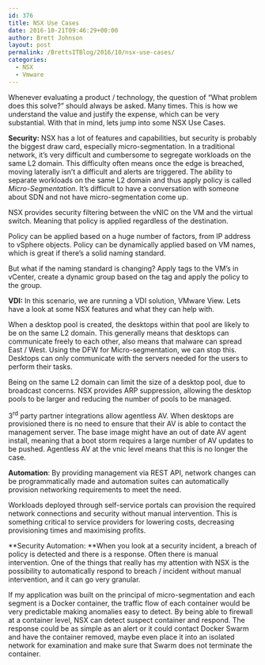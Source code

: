 ```yaml
---
id: 376
title: NSX Use Cases
date: 2016-10-21T09:46:29+00:00
author: Brett Johnson
layout: post
permalink: /BrettsITBlog/2016/10/nsx-use-cases/
categories:
  - NSX
  - Vmware
---
```

Whenever evaluating a product / technology, the question of &#8220;What problem does this solve?&#8221; should always be asked. Many times. This is how we understand the value and justify the expense, which can be very substantial. With that in mind, lets jump into some NSX Use Cases.

**Security:** NSX has a lot of features and capabilities, but security is probably the biggest draw card, especially micro-segmentation. In a traditional network, it’s very difficult and cumbersome to segregate workloads on the same L2 domain. This difficulty often means once the edge is breached, moving laterally isn’t a difficult and alerts are triggered. The ability to separate workloads on the same L2 domain and thus apply policy is called _Micro-Segmentation_. It’s difficult to have a conversation with someone about SDN and not have micro-segmentation come up.

NSX provides security filtering between the vNIC on the VM and the virtual switch. Meaning that policy is applied regardless of the destination.

Policy can be applied based on a huge number of factors, from IP address to vSphere objects. Policy can be dynamically applied based on VM names, which is great if there’s a solid naming standard.

But what if the naming standard is changing? Apply tags to the VM’s in vCenter, create a dynamic group based on the tag and apply the policy to the group.

**VDI:** In this scenario, we are running a VDI solution, VMware View. Lets have a look at some NSX features and what they can help with.

When a desktop pool is created, the desktops within that pool are likely to be on the same L2 domain. This generally means that desktops can communicate freely to each other, also means that malware can spread East / West. Using the DFW for Micro-segmentation, we can stop this. Desktops can only communicate with the servers needed for the users to perform their tasks.

Being on the same L2 domain can limit the size of a desktop pool, due to broadcast concerns. NSX provides ARP suppression, allowing the desktop pools to be larger and reducing the number of pools to be managed.

3<sup>rd</sup> party partner integrations allow agentless AV. When desktops are provisioned there is no need to ensure that their AV is able to contact the management server. The base image might have an out of date AV agent install, meaning that a boot storm requires a large number of AV updates to be pushed. Agentless AV at the vnic level means that this is no longer the case.

**Automation**: By providing management via REST API, network changes can be programmatically made and automation suites can automatically provision networking requirements to meet the need.

Workloads deployed through self-service portals can provision the required network connections and security without manual intervention. This is something critical to service providers for lowering costs, decreasing provisioning times and maximising profits.

**Security Automation: **When you look at a security incident, a breach of policy is detected and there is a response. Often there is manual intervention. One of the things that really has my attention with NSX is the possibility to automatically respond to breach / incident without manual intervention, and it can go very granular.

If my application was built on the principal of micro-segmentation and each segment is a Docker container, the traffic flow of each container would be very predictable making anomalies easy to detect. By being able to firewall at a container level, NSX can detect suspect container and respond. The response could be as simple as an alert or it could contact Docker Swarm and have the container removed, maybe even place it into an isolated network for examination and make sure that Swarm does not terminate the container.

&nbsp;